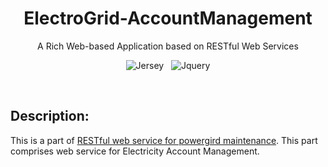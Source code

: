 <div align="center">
  
 <!-- <img src="https://avatars.githubusercontent.com/u/103276444?s=88&v=4"/> -->
  
  # ElectroGrid-AccountManagement
  A Rich Web-based Application based on RESTful Web Services
  
  ![Jersey](https://img.shields.io/badge/Jersey-%201.19.4-orange?style=flat)
  &nbsp;
  ![Jquery](https://img.shields.io/badge/JQuery-%203.2.1-blue?style=flat)
  
</div>

<br>

## Description:
This is a part of <a href="https://github.com/ElectroGrid-PAF/ElectroGrid.git">RESTful web service for powergird maintenance</a>. This part comprises web service for Electricity Account Management.



